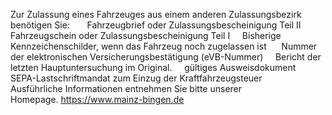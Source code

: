 Zur Zulassung eines Fahrzeuges aus einem anderen Zulassungsbezirk benötigen Sie:
 
    Fahrzeugbrief oder Zulassungsbescheinigung Teil II
    Fahrzeugschein oder Zulassungsbescheinigung Teil I
    Bisherige Kennzeichenschilder, wenn das Fahrzeug noch zugelassen ist 
    Nummer der elektronischen Versicherungsbestätigung (eVB-Nummer)
    Bericht der letzten Hauptuntersuchung im Original.
    gültiges Ausweisdokument
    SEPA-Lastschriftmandat zum Einzug der Kraftfahrzeugsteuer
   
Ausführliche Informationen entnehmen Sie bitte unserer Homepage. <a href="http://www.mainz-bingen.de/" rel="noopener" class="external-link" target="_blank"><u>https://www.mainz-bingen.de</u></a>